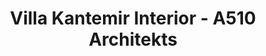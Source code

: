 ---
title: 'Villa Kantemir Interior - A510 Architekts'
description: 'Villa Kantemir Interior - A510 Architekts'

layout: project
permalink: /projects/:path
image: /images/projects/villa-kantemir-interior/villa-kantemir-interior-01_1600w.jpg


weight: 73

name: Villa Kantemir Interior

type: Interior
area: 300 m2
location: Moscow
year: 2020
---